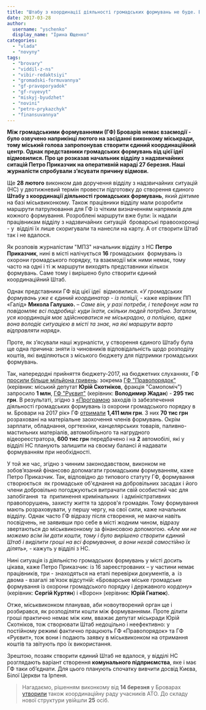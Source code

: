 ```yaml
---
title: "Штабу з координації діяльності громадських формувань не буде. Буде комунальне підприємство?"
date: 2017-03-28
author: 
  username: "yschenko"
  display_name: "Ірина Ющенко"
categories: 
  - "vlada"
  - "novyny"
tags: 
  - "brovary"
  - "viddil-z-ns"
  - "vibir-redaktsiyi"
  - "gromadski-formuvannya"
  - "gf-pravoporyadok"
  - "gf-ruyevyt"
  - "miskyj-byudzhet"
  - "novini"
  - "petro-prykazchyk"
  - "finansuvannya"
---
```


**Між громадськими формуваннями (ГФ) Броварів немає взаємодії - було озвучено наприкінці лютого на засіданні виконкому міськради, тому міський голова запропонував створити єдиний координаційний центр. Однак представники громадських формувань від цієї ідеї відмовилися. Про це розказав начальник відділу з надзвичайних ситацій Петро Приказчик на оперативній нараді 27 березня. Наші журналісти спробували з’ясувати причину відмови.**

Ще **28 лютого** виконком дав доручення відділу з надзвичайних ситуацій (НС) у двотижневий термін провести підготовку до створення єдиного **Штабу з координації діяльності громадських формувань**, який діятиме на базі міськвиконкому. Також працівники відділу мали розробити маршрути патрулювання для ГФ із чітким визначенням напрямків для кожного формування. Розроблені маршрути вже були: їх надали працівникам відділу з надзвичайних ситуацій  броварські правоохоронці - у  відділі їх лише скоригували та нанесли на карту. А от створити Штаб так і не вдалося.

Як розповів журналістам "МПЗ" начальник відділу з НС **Петро Приказчик**, нині в місті налічується **16** громадських  формувань із охорони громадського порядку, та взаємодії між ними немає, тому часто на одні і ті ж маршрути виходять представники кількох формувань. Саме тому і вирішено було створити єдиний координаційний Штаб.

Однак представники ГФ від цієї ідеї  відмовилися. _«У громадських формувань уже є єдиний координатор - із поліції,_ - каже керівник ПП «Галід» **Микола Галушко.** – _Саме він, у разі потреби, і телефонує нам та повідомляє всі подробиці: куди їхати, скільки людей потрібно. Загалом, уся координація має здійснюватися не міськрадою, а поліцією, адже_ _вона володіє ситуацією в місті та знає, на які маршрути варто відправляти наряд»._

Проте, як з’ясували наші журналісти, у створення єдиного Штабу була ще одна причина: зняти із чиновників відповідальність щодо розподілу коштів, які виділяються з міського бюджету для підтримки громадських формувань.

Так, напередодні прийняття бюджету-2017, на бюджетних слуханнях, ГФ [просили більше мільйона гривень](https://mpz.brovary.org/vykonkom-tsnap-kupava-z-turbotoyu-pro-kozhnogo-gromadski-formuvannya-skilky-shhe-potribno-groshej/): зокрема [ГФ "Правопорядок"](https://mpz.brovary.org/antyalkogolnyj-rejd-u-brovarah-zavershyvsya-oblavoyu-na-gralni-avtomaty-v-monte-karlo/) (керівник: міський депутат **Юрій Скотніков**, фракція "Самопоміч") запросило **1 млн**, [ГФ "Руєвит"](https://mpz.brovary.org/gf-ruyevyt-za-poryadok-u-misti-ta-rajoni-shhob-vlada-ne-krala-ta-davala-zhyty-lyudyam/) (керівник: **Володимир Жадан**) - **295 тис грн**. В результаті, згідно з [«Програмою](http://onedrive.live.com/view.aspx?resid=76CC13A1B9E773BD!2027&ithint=file%2cdocx&app=Word&authkey=!AB0xw3aR7wUotUk) заходів із забезпечення діяльності громадських формувань із охорони громадського порядку в м. Бровари на 2017 рік» ГФ [отримали](https://mpz.brovary.org/zabudova-lisu-groshi-na-gromadski-formuvannya-videosposterezhennya-deputaty-pidtrymaly-vse-foto/) **1,411 млн грн**. З них **70 тис грн** розраховані на матеріальне заохочення членів формувань. Окрім зарплати, обладнання, оргтехніки, канцелярських товарів, паливно-мастильних матеріалів, автомобільного та нагрудного відеореєстратора, **600 тис грн** передбачено і на **2** автомобілі, які у відділі НС планують залишити на своєму балансі й надавати формуванням при необхідності.

У той же час, згідно з чинним законодавством, виконком не зобов’язаний фінансово допомагати громадським формуванням, каже Петро Приказчик. Так, відповідно до типового статуту ГФ, формування  створюється  як громадське об'єднання на добровільних засадах і його члени добровільно погоджуються витрачати свій особистий час для запобігання  та  припинення кримінальних  і адміністративних правопорушень, захисту життя та здоров'я громадян. Тому формування мають розраховувати, у першу чергу, на свої сили, каже начальник відділу. Однак часто ГФ відразу після створення, не маючи навіть посвідчень, не заявивши про себе в місті жодним чином, відразу звертаються до міськвиконкому за фінансовою допомогою. _«Але ми не можемо всім їм дати кошти, тому і було вирішено створити єдиний Штаб і виділити гроші на всі формування, а вони нехай самостійно їх ділять»,_ \- кажуть у відділі з НС.

Нині ситуація із діяльністю громадських формувань у місті досить цікава, каже Петро Приказчик: із 16 зареєстрованих – у частини немає працівників, три - знаходяться на етапі перевірки документів, а  із двома - взагалі зв’язок відсутній: «Броварське міське громадське формування із охорони громадського порядку і державного кордону» (керівник: **Сергій Куртян**) і «Ворон» (керівник: **Юрій Гнатюк**).

Отже, міськвиконком планував, аби новоутворений орган ще і розбирався, як розподіляти кошти між формуваннями. Проте ділити гроші практично немає між ким, вважає депутат міськради Юрій Скотніков, тож створювати Штаб недоцільно і неефективно: у постійному режимі фактично працюють ГФ «Правопорядок» та ГФ «Руєвит», тож вони і подають заявку в міськвиконком на отримання коштів та звітують про їх використання.

Зрештою, позаяк створити єдиний Штаб не вдалося, у відділі НС розглядають варіант створення **комунального підприємства**, яке і має ГФ таки об’єднати. Для цього планують спочатку вивчити досвід Києва, Білої Церкви та Ірпеня.

> Нагадаємо, рішенням виконкому від **14 березня** у Броварах [утворили](https://mpz.brovary.org/u-brovarah-stvoryly-koordynatsijnu-radu-uchasnykiv-ato/) також координаційну раду учасників АТО. До складу нової структури увійшли **25** осіб.

